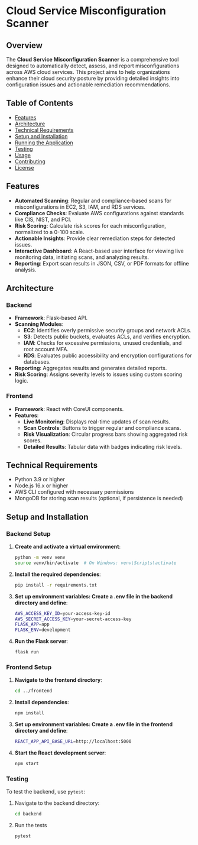 # Cloud Service Misconfiguration Scanner

## Overview

The **Cloud Service Misconfiguration Scanner** is a comprehensive tool designed to automatically detect, assess, and report misconfigurations across AWS cloud services. This project aims to help organizations enhance their cloud security posture by providing detailed insights into configuration issues and actionable remediation recommendations.

## Table of Contents

- [Features](#features)
- [Architecture](#architecture)
- [Technical Requirements](#technical-requirements)
- [Setup and Installation](#setup-and-installation)
- [Running the Application](#running-the-application)
- [Testing](#testing)
- [Usage](#usage)
- [Contributing](#contributing)
- [License](#license)

## Features

- **Automated Scanning**: Regular and compliance-based scans for misconfigurations in EC2, S3, IAM, and RDS services.
- **Compliance Checks**: Evaluate AWS configurations against standards like CIS, NIST, and PCI.
- **Risk Scoring**: Calculate risk scores for each misconfiguration, normalized to a 0-100 scale.
- **Actionable Insights**: Provide clear remediation steps for detected issues.
- **Interactive Dashboard**: A React-based user interface for viewing live monitoring data, initiating scans, and analyzing results.
- **Reporting**: Export scan results in JSON, CSV, or PDF formats for offline analysis.

## Architecture

### Backend

- **Framework**: Flask-based API.
- **Scanning Modules**:
  - **EC2**: Identifies overly permissive security groups and network ACLs.
  - **S3**: Detects public buckets, evaluates ACLs, and verifies encryption.
  - **IAM**: Checks for excessive permissions, unused credentials, and root account MFA.
  - **RDS**: Evaluates public accessibility and encryption configurations for databases.
- **Reporting**: Aggregates results and generates detailed reports.
- **Risk Scoring**: Assigns severity levels to issues using custom scoring logic.

### Frontend

- **Framework**: React with CoreUI components.
- **Features**:
  - **Live Monitoring**: Displays real-time updates of scan results.
  - **Scan Controls**: Buttons to trigger regular and compliance scans.
  - **Risk Visualization**: Circular progress bars showing aggregated risk scores.
  - **Detailed Results**: Tabular data with badges indicating risk levels.

## Technical Requirements

- Python 3.9 or higher
- Node.js 16.x or higher
- AWS CLI configured with necessary permissions
- MongoDB for storing scan results (optional, if persistence is needed)

## Setup and Installation

### Backend Setup

1. **Create and activate a virtual environment**:
   ```bash
   python -m venv venv
   source venv/bin/activate  # On Windows: venv\Scripts\activate
2. **Install the required dependencies**:
   ```bash
   pip install -r requirements.txt
4. **Set up environment variables: Create a .env file in the backend directory and define**:
   ```bash
   AWS_ACCESS_KEY_ID=your-access-key-id
   AWS_SECRET_ACCESS_KEY=your-secret-access-key
   FLASK_APP=app
   FLASK_ENV=development
6. **Run the Flask server**:
   ```bash
   flask run

### Frontend Setup

1. **Navigate to the frontend directory**:
   ```bash
   cd ../frontend
2. **Install dependencies**:
   ```bash
   npm install
4. **Set up environment variables: Create a .env file in the frontend directory and define**:
   ```bash
   REACT_APP_API_BASE_URL=http://localhost:5000
6. **Start the React development server**:
   ```bash
   npm start
### Testing

To test the backend, use `pytest`:

1. Navigate to the backend directory:
   ```bash
   cd backend
2. Run the tests
   ```bash
   pytest
